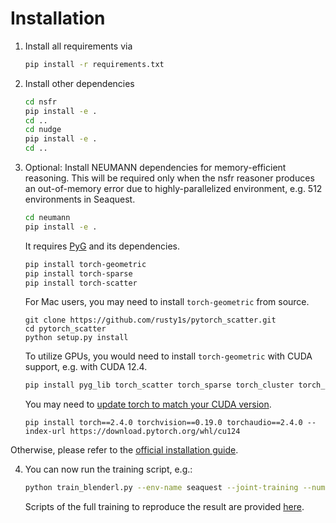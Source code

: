 # Installation

1. Install all requirements via
    ```bash
    pip install -r requirements.txt
    ```
2. Install other dependencies
    ```bash
    cd nsfr
    pip install -e .
    cd ..
    cd nudge
    pip install -e .
    cd ..
    ```

3. Optional: Install NEUMANN dependencies for memory-efficient reasoning. This will be required only when the nsfr reasoner produces an out-of-memory error due to highly-parallelized environment, e.g. 512 environments in Seaquest.
    ```bash
    cd neumann
    pip install -e .
    ```
    It requires [PyG](https://pytorch-geometric.readthedocs.io/en/latest/notes/installation.html) and its dependencies.
    ```bash
    pip install torch-geometric
    pip install torch-sparse
    pip install torch-scatter
    ```
    For Mac users, you may need to install `torch-geometric` from source. 
    ```
    git clone https://github.com/rusty1s/pytorch_scatter.git
    cd pytorch_scatter
    python setup.py install
    ```
    To utilize GPUs, you would need to install `torch-geometric` with CUDA support, e.g. with CUDA 12.4.
    ```bash
    pip install pyg_lib torch_scatter torch_sparse torch_cluster torch_spline_conv -f https://data.pyg.org/whl/torch-2.4.0+cu124.html
    ``` 
    You may need to [update torch to match your CUDA version](https://pytorch.org/get-started/previous-versions/).
    ```
    pip install torch==2.4.0 torchvision==0.19.0 torchaudio==2.4.0 --index-url https://download.pytorch.org/whl/cu124
    ```
Otherwise, please refer to the [official installation guide](https://pytorch-geometric.readthedocs.io/en/latest/notes/installation.html).

4. You can now run the training script, e.g.:
    ```bash
    python train_blenderl.py --env-name seaquest --joint-training --num-steps 128 --num-envs 5 --gamma 0.99　
    ```
    Scripts of the full training to reproduce the result are provided [here](scripts/training.sh).
<!-- 
5. You can also run the evaluation script:
    ```bash
    python evaluate.py --env-name seaquest --agent-path models/seaquest_demo
    ``` -->
